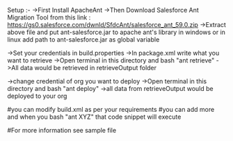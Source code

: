 Setup :-
->First Install ApacheAnt
->Then Download Salesforce Ant Migration Tool from this link : https://gs0.salesforce.com/dwnld/SfdcAnt/salesforce_ant_59.0.zip
->Extract above file and put ant-salesforce.jar to apache ant's library in windows or in linux add path to ant-salesforce.jar as global variable

->Set your credentials in build.properties
->In package.xml write what you want to retrieve
->Open terminal in this directory and bash "ant retrieve"
->All data would be retrieved in retrieveOutput folder

->change credential of org you want to deploy
->Open terminal in this directory and bash "ant deploy"
->all data from retrieveOutput would be deployed to your org


#you can modify build.xml as per your requirements
#you can add more <target name="XYZ"> and when you bash "ant XYZ" that code snippet will execute


#For more information see sample file
